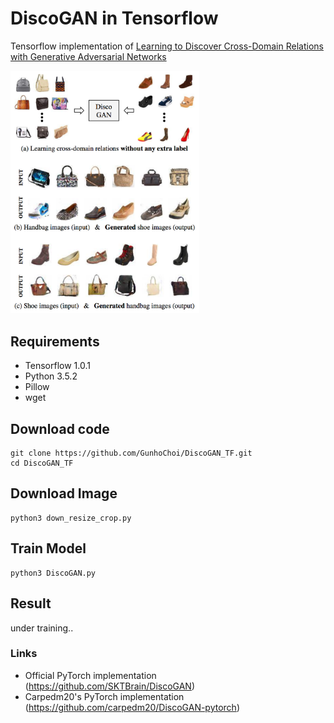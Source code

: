 # DiscoGAN in Tensorflow

Tensorflow implementation of [Learning to Discover Cross-Domain Relations with Generative Adversarial Networks](https://arxiv.org/abs/1703.05192)

<img src="./assets/discogan.png" width="60%">

## Requirements

- Tensorflow 1.0.1
- Python 3.5.2
- Pillow
- wget

## Download code
~~~~
git clone https://github.com/GunhoChoi/DiscoGAN_TF.git
cd DiscoGAN_TF
~~~~~

## Download Image
~~~
python3 down_resize_crop.py
~~~
## Train Model
~~~
python3 DiscoGAN.py
~~~
## Result

 under training..
 
### Links

   - Official PyTorch implementation (https://github.com/SKTBrain/DiscoGAN)
   - Carpedm20's PyTorch implementation (https://github.com/carpedm20/DiscoGAN-pytorch)
